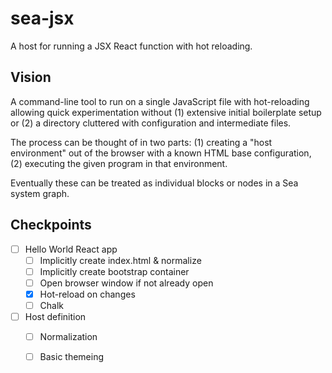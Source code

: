 # sea-jsx

A host for running a JSX React function with hot reloading.


## Vision

A command-line tool to run on a single JavaScript file with hot-reloading allowing quick experimentation without (1) extensive initial boilerplate setup or (2) a directory cluttered with configuration and intermediate files.

The process can be thought of in two parts: (1) creating a "host environment" out of the browser with a known HTML base configuration, (2) executing the given program in that environment.

Eventually these can be treated as individual blocks or nodes in a Sea system graph.

## Checkpoints

* [ ] Hello World React app
    * [ ] Implicitly create index.html & normalize
    * [ ] Implicitly create bootstrap container
    * [ ] Open browser window if not already open
    * [x] Hot-reload on changes
    * [ ] Chalk
* [ ] Host definition
    * [ ] Normalization
    * [ ] Basic themeing


